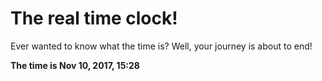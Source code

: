 # The real time clock!

Ever wanted to know what the time is? Well, your journey is about to end!

**The time is Nov 10, 2017, 15:28**